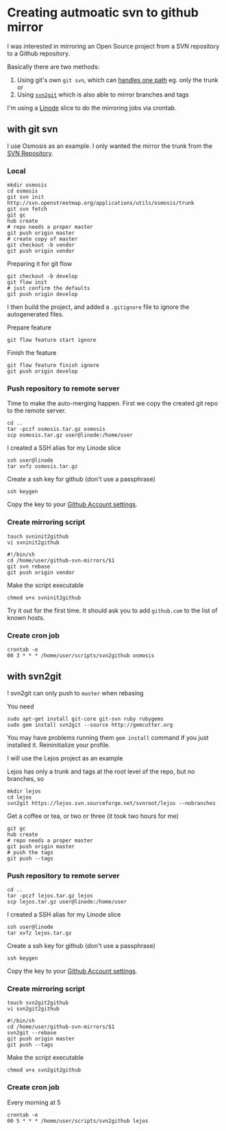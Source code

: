 # Creating autmoatic svn to github mirror #

I was interested in mirroring an Open Source project from a SVN repository to a Github repository.

Basically there are two methods:

1. Using git's own `git svn`, which can [handles one path](http://www.fnokd.com/2008/08/20/mirroring-svn-repository-to-github/) eg. only the trunk or
2. Using [`svn2git`](https://github.com/nirvdrum/svn2git) which is also able to mirror branches and tags

I'm using a [Linode](http://www.linode.com/) slice to do the mirroring jobs via crontab.


## with git svn ##

I use Osmosis as an example. I only wanted the mirror the trunk from the [SVN Repository](http://svn.openstreetmap.org/applications/utils/osmosis/trunk/). 

### Local ###

	mkdir osmosis
	cd osmosis
	git svn init http://svn.openstreetmap.org/applications/utils/osmosis/trunk
	git svn fetch
	git gc
	hub create
	# repo needs a proper master
	git push origin master
	# create copy of master
	git checkout -b vendor
	git push origin vendor
	
Preparing it for git flow

	git checkout -b develop
	git flow init
	# just confirm the defaults
	git push origin develop

I then build the project, and added a `.gitignore` file to ignore the autogenerated files.

Prepare feature

	git flow feature start ignore
	
Finish the feature

	git flow feature finish ignore
	git push origin develop
	
### Push repository to remote server ###

Time to make the auto-merging happen. First we copy the created git repo to the remote server.

	cd ..
	tar -pczf osmosis.tar.gz osmosis
	scp osmosis.tar.gz user@linode:/home/user
	
I created a SSH alias for my Linode slice

	ssh user@linode
	tar xvfz osmosis.tar.gz
	
Create a ssh key for github (don't use a passphrase)

	ssh keygen
	
Copy the key to your [Github Account settings](https://github.com/account).

### Create mirroring script ###

	touch svninit2github
	vi svninit2github
	
	#!/bin/sh
	cd /home/user/github-svn-mirrors/$1
	git svn rebase
	git push origin vendor

Make the script executable

	chmod u+x svninit2github
	
Try it out for the first time. It should ask you to add `github.com` to the list of known hosts.

### Create cron job ###

	crontab -e
	00 3 * * * /home/user/scripts/svn2github osmosis
	
## with svn2git ##

! svn2git can only push to `master` when rebasing

You need

	sudo apt-get install git-core git-svn ruby rubygems
	sudo gem install svn2git --source http://gemcutter.org

You may have problems running them `gem install` command if you just installed it. Reininitialize your profile. 

I will use the Lejos project as an example

Lejos has only a trunk and tags at the root level of the repo, but no branches, so

	mkdir lejos
	cd lejos
	svn2git https://lejos.svn.sourceforge.net/svnroot/lejos --nobranches
	
Get a coffee or tea, or two or three (it took two hours for me)

	git gc
	hub create
	# repo needs a proper master
	git push origin master
	# push the tags
	git push --tags

### Push repository to remote server ###

	cd ..
	tar -pczf lejos.tar.gz lejos
	scp lejos.tar.gz user@linode:/home/user

I created a SSH alias for my Linode slice

	ssh user@linode
	tar xvfz lejos.tar.gz

Create a ssh key for github (don't use a passphrase)

	ssh keygen

Copy the key to your [Github Account settings](https://github.com/account).

### Create mirroring script ###

	touch svn2git2github
	vi svn2git2github

	#!/bin/sh
	cd /home/user/github-svn-mirrors/$1
	svn2git --rebase
	git push origin master
	git push --tags

Make the script executable

	chmod u+x svn2git2github

### Create cron job ###

Every morning at 5

	crontab -e
	00 5 * * * /home/user/scripts/svn2github lejos
